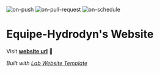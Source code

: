 
  ![on-push](../../actions/workflows/on-push.yaml/badge.svg)
  ![on-pull-request](../../actions/workflows/on-pull-request.yaml/badge.svg)
  ![on-schedule](../../actions/workflows/on-schedule.yaml/badge.svg)

  # Equipe-Hydrodyn's Website

  Visit **[website url](#)** 🚀

  _Built with [Lab Website Template](https://greene-lab.gitbook.io/lab-website-template-docs)_
